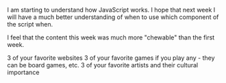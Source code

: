 I am starting to understand how JavaScript works. I hope that next week I will have a much better understanding of when to use which component of the script when.

I feel that the content this week was much more "chewable" than the first week.

3 of your favorite websites
3 of your favorite games if you play any - they can be board games, etc.
3 of your favorite artists and their cultural importance
